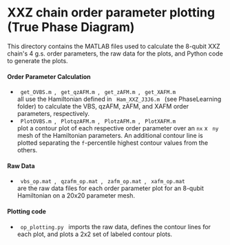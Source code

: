 # XXZ chain order parameter plotting (True Phase Diagram)

This directory contains the MATLAB files used to calculate the 8-qubit XXZ chain's 4 g.s. order parameters, the raw data for the plots, and Python code to generate the plots.

#### Order Parameter Calculation
<ul>
  <li> <code> get_OVBS.m </code>, <code> get_qzAFM.m </code>, <code> get_zAFM.m </code>, <code> get_XAFM.m </code>  </li> all use the Hamiltonian defined in <code> Ham_XXZ_J3J6.m </code> (see PhaseLearning folder) to calculate the VBS, qzAFM, zAFM, and XAFM order parameters, respectively.
  <li> <code> PlotOVBS.m </code>, <code> PlotqzAFM.m </code>, <code> PlotzAFM.m </code>, <code> PlotXAFM.m </code> </li> plot a contour plot of each respective order parameter over an <code>nx</code> x <code> ny</code> mesh of the Hamiltonian parameters.  An additional contour line is plotted separating the <code>f</code>-percentile highest contour values from the others.
  
</ul>

#### Raw Data
<ul>
  <li>  <code> vbs_op.mat </code>, <code> qzafm_op.mat </code>, <code> zafm_op.mat </code>, <code> xafm_op.mat </code>  </li> are the raw data files for each order parameter plot for an 8-qubit Hamiltonian on a 20x20 parameter mesh.
  
</ul>

#### Plotting code
  <ul>
    <li><code> op_plotting.py </code> imports the raw data, defines the contour lines for each plot, and plots a 2x2 set of labeled contour plots.</li>
  </ul>

  


